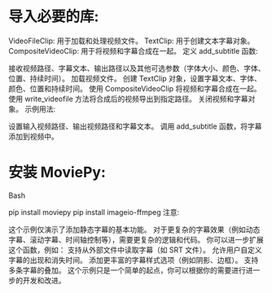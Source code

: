 # 导入必要的库:

VideoFileClip: 用于加载和处理视频文件。
TextClip: 用于创建文本字幕对象。
CompositeVideoClip: 用于将视频和字幕合成在一起。
定义 add_subtitle 函数:

接收视频路径、字幕文本、输出路径以及其他可选参数（字体大小、颜色、字体、位置、持续时间）。
加载视频文件。
创建 TextClip 对象，设置字幕文本、字体、颜色、位置和持续时间。
使用 CompositeVideoClip 将视频和字幕合成在一起。
使用 write_videofile 方法将合成后的视频导出到指定路径。
关闭视频和字幕对象。
示例用法:

设置输入视频路径、输出视频路径和字幕文本。
调用 add_subtitle 函数，将字幕添加到视频中。

# 安装 MoviePy:

Bash

pip install moviepy
pip install imageio-ffmpeg 
注意:

这个示例仅演示了添加静态字幕的基本功能。
对于更复杂的字幕效果（例如动态字幕、滚动字幕、时间轴控制等），需要更复杂的逻辑和代码。
你可以进一步扩展这个函数，例如：
支持从外部文件中读取字幕（如 SRT 文件）。
允许用户自定义字幕的出现和消失时间。
添加更丰富的字幕样式选项（例如阴影、边框）。
支持多条字幕的叠加。
这个示例只是一个简单的起点，你可以根据你的需要进行进一步的开发和改进。
